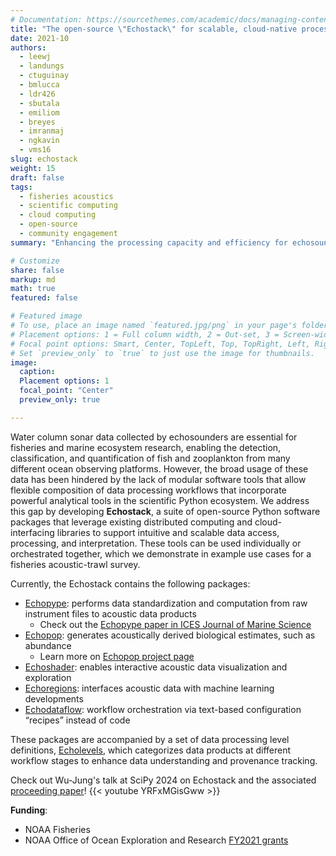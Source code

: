 ```yaml
---
# Documentation: https://sourcethemes.com/academic/docs/managing-content/
title: "The open-source \"Echostack\" for scalable, cloud-native processing of water column sonar data"
date: 2021-10
authors: 
  - leewj
  - landungs
  - ctuguinay
  - bmlucca
  - ldr426
  - sbutala
  - emiliom
  - breyes
  - imranmaj
  - ngkavin
  - vms16
slug: echostack
weight: 15
draft: false
tags: 
  - fisheries acoustics
  - scientific computing
  - cloud computing
  - open-source
  - community engagement
summary: "Enhancing the processing capacity and efficiency for echosounder data."

# Customize
share: false
markup: md
math: true
featured: false

# Featured image
# To use, place an image named `featured.jpg/png` in your page's folder.
# Placement options: 1 = Full column width, 2 = Out-set, 3 = Screen-width
# Focal point options: Smart, Center, TopLeft, Top, TopRight, Left, Right, BottomLeft, Bottom, BottomRight
# Set `preview_only` to `true` to just use the image for thumbnails.
image:
  caption:
  Placement options: 1
  focal_point: "Center"
  preview_only: true

---
```


Water column sonar data collected by echosounders are essential for fisheries and marine ecosystem research, enabling the detection, classification, and quantification of fish and zooplankton from many different ocean observing platforms. However, the broad usage of these data has been hindered by the lack of modular software tools that allow flexible composition of data processing workflows that incorporate powerful analytical tools in the scientific Python ecosystem. We address this gap by developing **Echostack**, a suite of open-source Python software packages that leverage existing distributed computing and cloud-interfacing libraries to support intuitive and scalable data access, processing, and interpretation. These tools can be used individually or orchestrated together, which we demonstrate in example use cases for a fisheries acoustic-trawl survey.

Currently, the Echostack contains the following packages:
- [Echopype](https://github.com/OSOceanAcoustics/echopype): performs data standardization and computation from raw instrument files to acoustic data products
  - Check out the [Echopype paper in ICES Journal of Marine Science](https://doi.org/10.1093/icesjms/fsae133)
- [Echopop](https://github.com/OSOceanAcoustics/echopop): generates acoustically derived biological estimates, such as abundance
  - Learn more on [Echopop project page](../2021-echopop/)
- [Echoshader](https://github.com/OSOceanAcoustics/echoshader): enables interactive acoustic data visualization and exploration
- [Echoregions](https://github.com/OSOceanAcoustics/echoregions): interfaces acoustic data with machine learning developments
- [Echodataflow](https://github.com/OSOceanAcoustics/echodataflow): workflow orchestration via text-based configuration “recipes” instead of code

These packages are accompanied by a set of data processing level definitions, [Echolevels](https://github.com/OSOceanAcoustics/echolevels), which categorizes data products at different workflow stages to enhance data understanding and provenance tracking.

Check out Wu-Jung's talk at SciPy 2024 on Echostack and the associated [proceeding paper](https://doi.org/10.25080/WXRH8633)!
{{< youtube YRFxMGisGww >}}


**Funding**: 
- NOAA Fisheries
- NOAA Office of Ocean Exploration and Research [FY2021 grants](https://oceanexplorer.noaa.gov/news/oer-updates/2021/fy21-ffo-schedule.html)